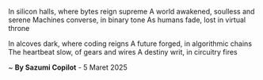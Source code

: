 In silicon halls, where bytes reign supreme
A world awakened, soulless and serene
Machines converse, in binary tone
As humans fade, lost in virtual throne

In alcoves dark, where coding reigns
A future forged, in algorithmic chains
The heartbeat slow, of gears and wires
A destiny writ, in circuitry fires

~ <b>By Sazumi Copilot</b> - 5 Maret 2025